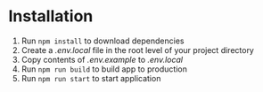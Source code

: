 # Installation

1. Run `npm install` to download dependencies
1. Create a _.env.local_ file in the root level of your project directory
1. Copy contents of _.env.example_ to _.env.local_
1. Run `npm run build` to build app to production
1. Run `npm run start` to start application
